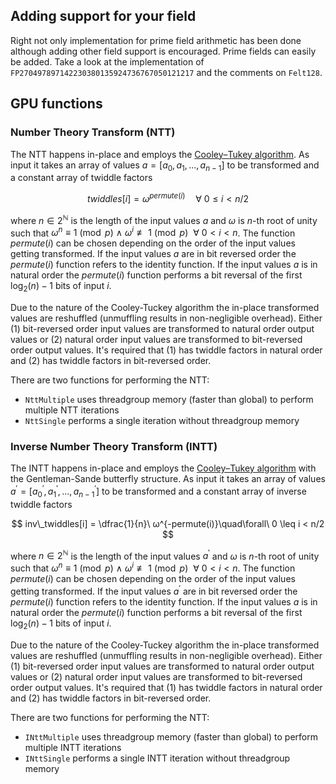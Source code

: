 ## Adding support for your field

Right not only implementation for prime field arithmetic has been done although adding other field support is encouraged. Prime fields can easily be added. Take a look at the implementation of `FP270497897142230380135924736767050121217` and the comments on `Felt128`.

## GPU functions

### Number Theory Transform (NTT)

The NTT happens in-place and employs the [Cooley–Tukey algorithm](https://en.wikipedia.org/wiki/Cooley%E2%80%93Tukey_FFT_algorithm). As input it takes an array of values $a = [a_0,a_1,...,a_{n-1}]$ to be transformed and a constant array of twiddle factors

$$twiddles[i] = ω^{permute(i)}\quad\forall\ 0 \leq i < n/2$$

where $n \in 2^\mathbb{N}$ is the length of the input values $a$ and $ω$ is $n$-th root of unity such that $ω^n \equiv 1 \pmod{p}\  \land\  ω^i \not\equiv 1 \pmod{p}\ \ \forall\ 0 \lt i \lt n$. The function $permute(i)$ can be chosen depending on the order of the input values getting transformed. If the input values $a$ are in bit reversed order the $permute(i)$ function refers to the identity function. If the input values $a$ is in natural order the $permute(i)$ function performs a bit reversal of the first $\log_2(n)-1$ bits of input $i$.

Due to the nature of the Cooley-Tuckey algorithm the in-place transformed values are reshuffled (unmuffling results in non-negligible overhead). Either (1) bit-reversed order input values are transformed to natural order output values or (2) natural order input values are transformed to bit-reversed order output values. It's required that (1) has twiddle factors in natural order and (2) has twiddle factors in bit-reversed order.

There are two functions for performing the NTT:

- `NttMultiple` uses threadgroup memory (faster than global) to perform multiple NTT iterations
- `NttSingle` performs a single iteration without threadgroup memory

### Inverse Number Theory Transform (INTT)

The INTT happens in-place and employs the [Cooley–Tukey algorithm](https://en.wikipedia.org/wiki/Cooley%E2%80%93Tukey_FFT_algorithm) with the Gentleman-Sande butterfly structure. As input it takes an array of values $a^\prime = [a^\prime_0,a^\prime_1,...,a^\prime_{n-1}]$ to be transformed and a constant array of inverse twiddle factors

$$
inv\_twiddles[i] = \dfrac{1}{n}\ ω^{-permute(i)}\quad\forall\ 0 \leq i < n/2
$$

where $n\in 2^\mathbb{N}$ is the length of the input values $a^\prime$ and $ω$ is $n$-th root of unity such that $ω^n \equiv 1 \pmod{p}\  \land\  ω^i \not\equiv 1 \pmod{p}\ \ \forall\ 0 \lt i \lt n$. The function $permute(i)$ can be chosen depending on the order of the input values getting transformed. If the input values $a^\prime$ are in bit reversed order the $permute(i)$ function refers to the identity function. If the input values $a$ is in natural order the $permute(i)$ function performs a bit reversal of the first $\log_2(n)-1$ bits of input $i$.

Due to the nature of the Cooley-Tuckey algorithm the in-place transformed values are reshuffled (unmuffling results in non-negligible overhead). Either (1) bit-reversed order input values are transformed to natural order output values or (2) natural order input values are transformed to bit-reversed order output values. It's required that (1) has twiddle factors in natural order and (2) has twiddle factors in bit-reversed order.

There are two functions for performing the NTT:

- `INttMultiple` uses threadgroup memory (faster than global) to perform multiple INTT iterations
- `INttSingle` performs a single INTT iteration without threadgroup memory

